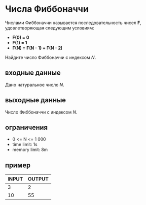 # Числа Фиббоначчи

Числами Фиббоначчи называется последовательность чисел __F__, удовлетворяющая следующим условиям:

* __F(0) = 0__
* __F(1) = 1__
* __F(N) = F(N - 1) + F(N - 2)__

Найдите число Фиббоначчи с индексом _N_.

## входные данные

Дано натуральное число _N_.

## выходные данные

Число Фиббоначчи с индексом _N_.

## ограничения

 * 0 <= N <= 1 000
 * time limit: 1s
 * memory limit: 8m

## пример

| INPUT | OUTPUT |
| ----- | ------ |
| 3 | 2 |
| 10 | 55 |

